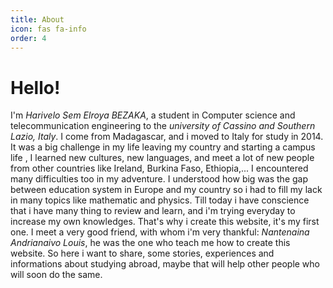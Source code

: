 ```yaml
---
title: About
icon: fas fa-info
order: 4
---
```

# Hello! 
I'm *Harivelo Sem Elroya BEZAKA*, a student in Computer science and telecommunication engineering to the *university of Cassino and Southern Lazio, Italy*. I come from Madagascar, and i moved to Italy for study in 2014. It was a big challenge in my life leaving my country and starting a campus life , I learned new cultures, new languages, and meet a lot of  new people from other countries like Ireland, Burkina Faso,  Ethiopia,... I encountered many difficulties too in my adventure. I understood how big was the gap between education system in Europe and my country so i had to fill my lack in many topics like mathematic and physics. Till today i have conscience that i have many thing to review and learn, and i'm trying everyday to increase my own knowledges. That's why i create this website, it's my first one. 
I meet a very good friend, with whom i'm very thankful: *Nantenaina Andrianaivo Louis*, he was the one who teach me how to create this website. 
So here i want to share, some stories, experiences and informations about studying abroad, maybe that will help other people who will soon do the same. 